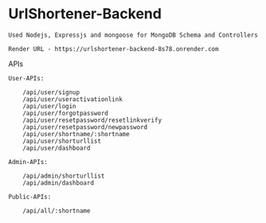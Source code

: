 # UrlShortener-Backend
    Used Nodejs, Expressjs and mongoose for MongoDB Schema and Controllers

    Render URL - https://urlshortener-backend-8s78.onrender.com


APIs

    User-APIs:

        /api/user/signup
        /api/user/useractivationlink
        /api/user/login
        /api/user/forgotpassword
        /api/user/resetpassword/resetlinkverify
        /api/user/resetpassword/newpassword
        /api/user/shortname/:shortname
        /api/user/shorturllist
        /api/user/dashboard

    Admin-APIs:

        /api/admin/shorturllist
        /api/admin/dashboard

    Public-APIs:

        /api/all/:shortname